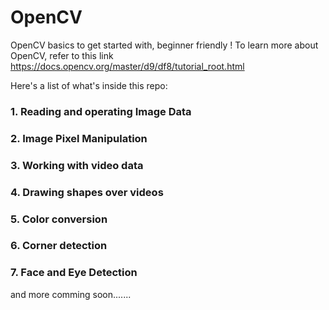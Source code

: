 # OpenCV
OpenCV basics to get started with, beginner friendly !
To learn more about OpenCV, refer to this link https://docs.opencv.org/master/d9/df8/tutorial_root.html

Here's a list of what's inside this repo:

### 1. Reading and operating Image Data

### 2. Image Pixel Manipulation

### 3. Working with video data

### 4. Drawing shapes over videos

### 5. Color conversion

### 6. Corner detection

### 7. Face and Eye Detection

and more comming soon.......
